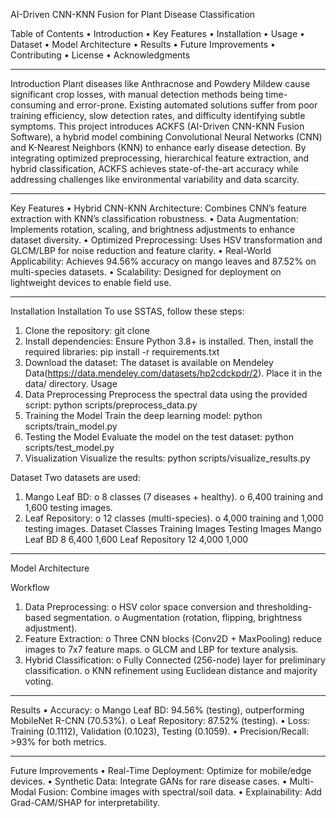 AI-Driven CNN-KNN Fusion for Plant Disease Classification

Table of Contents
•	Introduction
•	Key Features
•	Installation
•	Usage
•	Dataset
•	Model Architecture
•	Results
•	Future Improvements
•	Contributing
•	License
•	Acknowledgments
________________________________________
Introduction
Plant diseases like Anthracnose and Powdery Mildew cause significant crop losses, with manual detection methods being time-consuming and error-prone. Existing automated solutions suffer from poor training efficiency, slow detection rates, and difficulty identifying subtle symptoms. This project introduces ACKFS (AI-Driven CNN-KNN Fusion Software), a hybrid model combining Convolutional Neural Networks (CNN) and K-Nearest Neighbors (KNN) to enhance early disease detection. By integrating optimized preprocessing, hierarchical feature extraction, and hybrid classification, ACKFS achieves state-of-the-art accuracy while addressing challenges like environmental variability and data scarcity.
________________________________________
Key Features
•	Hybrid CNN-KNN Architecture: Combines CNN’s feature extraction with KNN’s classification robustness.
•	Data Augmentation: Implements rotation, scaling, and brightness adjustments to enhance dataset diversity.
•	Optimized Preprocessing: Uses HSV transformation and GLCM/LBP for noise reduction and feature clarity.
•	Real-World Applicability: Achieves 94.56% accuracy on mango leaves and 87.52% on multi-species datasets.
•	Scalability: Designed for deployment on lightweight devices to enable field use.
________________________________________
Installation
Installation To use SSTAS, follow these steps:
1.	Clone the repository: git clone 
2.	Install dependencies: Ensure Python 3.8+ is installed. Then, install the required libraries: pip install -r requirements.txt
3.	Download the dataset: The dataset is available on Mendeley Data(https://data.mendeley.com/datasets/hp2cdckpdr/2). Place it in the data/ directory. Usage
4.	Data Preprocessing Preprocess the spectral data using the provided script: python scripts/preprocess_data.py
5.	Training the Model Train the deep learning model: python scripts/train_model.py
6.	Testing the Model Evaluate the model on the test dataset: python scripts/test_model.py
7.	Visualization Visualize the results: python scripts/visualize_results.py
   
Dataset
Two datasets are used:
1.	Mango Leaf BD:
o	8 classes (7 diseases + healthy).
o	6,400 training and 1,600 testing images.
2.	Leaf Repository:
o	12 classes (multi-species).
o	4,000 training and 1,000 testing images.
Dataset	Classes	Training Images	Testing Images
Mango Leaf BD	8	6,400	1,600
Leaf Repository	12	4,000	1,000
________________________________________
Model Architecture

Workflow
1.	Data Preprocessing:
o	HSV color space conversion and thresholding-based segmentation.
o	Augmentation (rotation, flipping, brightness adjustment).
2.	Feature Extraction:
o	Three CNN blocks (Conv2D + MaxPooling) reduce images to 7x7 feature maps.
o	GLCM and LBP for texture analysis.
3.	Hybrid Classification:
o	Fully Connected (256-node) layer for preliminary classification.
o	KNN refinement using Euclidean distance and majority voting.
 
________________________________________
Results
•	Accuracy:
o	Mango Leaf BD: 94.56% (testing), outperforming MobileNet R-CNN (70.53%).
o	Leaf Repository: 87.52% (testing).
•	Loss: Training (0.1112), Validation (0.1023), Testing (0.1059).
•	Precision/Recall: >93% for both metrics.
________________________________________
Future Improvements
•	Real-Time Deployment: Optimize for mobile/edge devices.
•	Synthetic Data: Integrate GANs for rare disease cases.
•	Multi-Modal Fusion: Combine images with spectral/soil data.
•	Explainability: Add Grad-CAM/SHAP for interpretability.

